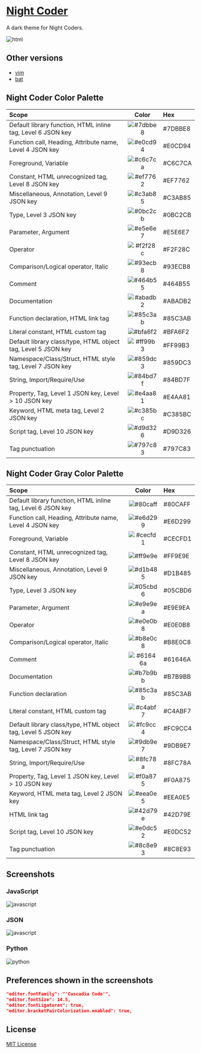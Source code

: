 # [Night Coder](https://marketplace.visualstudio.com/items?itemName=a5hk.night-coder)

A dark theme for Night Coders.

![html](/screenshot/palettes.png)

## Other versions

- [vim](/vim/colors/)
- [bat](/bat/)

## Night Coder Color Palette

| Scope | Color | Hex |
|:------|:-----:|:----|
|Default library function, HTML inline tag, Level 6 JSON key|![#7dbbe8](https://via.placeholder.com/23/7dbbe8/?text=+)|#7DBBE8|
|Function call, Heading, Attribute name, Level 4 JSON key|![#e0cd94](https://via.placeholder.com/23/e0cd94/?text=+)|#E0CD94|
|Foreground, Variable|![#c6c7ca](https://via.placeholder.com/23/c6c7ca/?text=+)|#C6C7CA|
|Constant, HTML unrecognized tag, Level 8 JSON key|![#ef7762](https://via.placeholder.com/23/ef7762/?text=+)|#EF7762|
|Miscellaneous, Annotation, Level 9 JSON key|![#c3ab85](https://via.placeholder.com/23/c3ab85/?text=+)|#C3AB85|
|Type, Level 3 JSON key|![#0bc2cb](https://via.placeholder.com/23/0bc2cb/?text=+)|#0BC2CB|
|Parameter, Argument|![#e5e6e7](https://via.placeholder.com/23/e5e6e7/?text=+)|#E5E6E7|
|Operator|![#f2f28c](https://via.placeholder.com/23/f2f28c/?text=+)|#F2F28C|
|Comparison/Logical operator, Italic|![#93ecb8](https://via.placeholder.com/23/93ecb8/?text=+)|#93ECB8|
|Comment|![#464b55](https://via.placeholder.com/23/464b55/?text=+)|#464B55|
|Documentation|![#abadb2](https://via.placeholder.com/23/abadb2/?text=+)|#ABADB2|
|Function declaration, HTML link tag|![#85c3ab](https://via.placeholder.com/23/85c3ab/?text=+)|#85C3AB|
|Literal constant, HTML custom tag|![#bfa6f2](https://via.placeholder.com/23/bfa6f2/?text=+)|#BFA6F2|
|Default library class/type, HTML object tag, Level 5 JSON key|![#ff99b3](https://via.placeholder.com/23/ff99b3/?text=+)|#FF99B3|
|Namespace/Class/Struct, HTML style tag, Level 7 JSON key|![#859dc3](https://via.placeholder.com/23/859dc3/?text=+)|#859DC3|
|String, Import/Require/Use|![#84bd7f](https://via.placeholder.com/23/84bd7f/?text=+)|#84BD7F|
|Property, Tag, Level 1 JSON key, Level > 10 JSON key|![#e4aa81](https://via.placeholder.com/23/e4aa81/?text=+)|#E4AA81|
|Keyword, HTML meta tag, Level 2 JSON key|![#c385bc](https://via.placeholder.com/23/c385bc/?text=+)|#C385BC|
|Script tag, Level 10 JSON key|![#d9d326](https://via.placeholder.com/23/d9d326/?text=+)|#D9D326|
|Tag punctuation|![#797c83](https://via.placeholder.com/23/797c83/?text=+)|#797C83|

## Night Coder Gray Color Palette

| Scope | Color | Hex |
|:------|:-----:|:----|
|Default library function, HTML inline tag, Level 6 JSON key|![#80caff](https://via.placeholder.com/23/80caff/?text=+)|#80CAFF|
|Function call, Heading, Attribute name, Level 4 JSON key|![#e6d299](https://via.placeholder.com/23/e6d299/?text=+)|#E6D299|
|Foreground, Variable|![#cecfd1](https://via.placeholder.com/23/cecfd1/?text=+)|#CECFD1|
|Constant, HTML unrecognized tag, Level 8 JSON key|![#ff9e9e](https://via.placeholder.com/23/ff9e9e/?text=+)|#FF9E9E|
|Miscellaneous, Annotation, Level 9 JSON key|![#d1b485](https://via.placeholder.com/23/d1b485/?text=+)|#D1B485|
|Type, Level 3 JSON key|![#05cbd6](https://via.placeholder.com/23/05cbd6/?text=+)|#05CBD6|
|Parameter, Argument|![#e9e9ea](https://via.placeholder.com/23/e9e9ea/?text=+)|#E9E9EA|
|Operator|![#e0e0b8](https://via.placeholder.com/23/e0e0b8/?text=+)|#E0E0B8|
|Comparison/Logical operator, Italic|![#b8e0c8](https://via.placeholder.com/23/b8e0c8/?text=+)|#B8E0C8|
|Comment|![#61646a](https://via.placeholder.com/23/61646a/?text=+)|#61646A|
|Documentation|![#b7b9bb](https://via.placeholder.com/23/b7b9bb/?text=+)|#B7B9BB|
|Function declaration|![#85c3ab](https://via.placeholder.com/23/85c3ab/?text=+)|#85C3AB|
|Literal constant, HTML custom tag|![#c4abf7](https://via.placeholder.com/23/c4abf7/?text=+)|#C4ABF7|
|Default library class/type, HTML object tag, Level 5 JSON key|![#fc9cc4](https://via.placeholder.com/23/fc9cc4/?text=+)|#FC9CC4|
|Namespace/Class/Struct, HTML style tag, Level 7 JSON key|![#9db9e7](https://via.placeholder.com/23/9db9e7/?text=+)|#9DB9E7|
|String, Import/Require/Use|![#8fc78a](https://via.placeholder.com/23/8fc78a/?text=+)|#8FC78A|
|Property, Tag, Level 1 JSON key, Level > 10 JSON key|![#f0a875](https://via.placeholder.com/23/f0a875/?text=+)|#F0A875|
|Keyword, HTML meta tag, Level 2 JSON key|![#eea0e5](https://via.placeholder.com/23/eea0e5/?text=+)|#EEA0E5|
|HTML link tag|![#42d79e](https://via.placeholder.com/23/42d79e/?text=+)|#42D79E|
|Script tag, Level 10 JSON key|![#e0dc52](https://via.placeholder.com/23/e0dc52/?text=+)|#E0DC52|
|Tag punctuation|![#8c8e93](https://via.placeholder.com/23/8c8e93/?text=+)|#8C8E93|

## Screenshots

### JavaScript

![javascript](/screenshot/javascript.png)

### JSON

![javascript](/screenshot/json.png)

### Python

![python](/screenshot/python.png)

## Preferences shown in the screenshots

```json
"editor.fontFamily": "'Cascadia Code'",
"editor.fontSize": 14.5,
"editor.fontLigatures": true,
"editor.bracketPairColorization.enabled": true,
```

## License

[MIT License](/LICENSE)

